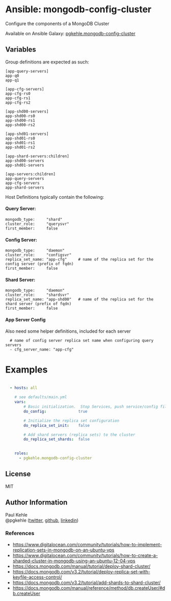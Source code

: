 # Ansible: mongodb-config-cluster

Configure the components of a MongoDB Cluster

Available on Ansible Galaxy: [pgkehle.mongodb-config-cluster](https://galaxy.ansible.com/pgkehle/mongodb-config-cluster)

## Variables

Group definitions are expected as such:

```
[app-query-servers]
app-q0
app-q1

[app-cfg-servers]
app-cfg-rs0
app-cfg-rs1
app-cfg-rs2

[app-shd00-servers]
app-shd00-rs0
app-shd00-rs1
app-shd00-rs2

[app-shd01-servers]
app-shd01-rs0
app-shd01-rs1
app-shd01-rs2

[app-shard-servers:children]
app-shd00-servers
app-shd01-servers

[app-servers:children]
app-query-servers
app-cfg-servers
app-shard-servers
```

Host Definitions typically contain the following:

#### Query Server:

```
mongodb_type:     "shard"
cluster_role:     "querysvr"
first_member:     false
```

#### Config Server:
```
mongodb_type:     "daemon"
cluster_role:     "configsvr"
replica_set_name: "app-cfg"     # name of the replica set for the config server (prefix of fqdn)
first_member:     false
```

#### Shard Server:
```
mongodb_type:     "daemon"
cluster_role:     "shardsvr"
replica_set_name: "app-shd00"   # name of the replica set for the shard server (prefix of fqdn)
first_member:     false
```

#### App Server Config

Also need some helper definitions, included for each server

```
  # name of config server replica set name when configuring query servers
  - cfg_server_name: "app-cfg"  
```



# Examples

```YAML

  - hosts: all
 
    # see defaults/main.yml
    vars: 
        # Basic initialization.  Stop Services, push service/config files, clear directories and logs, restart services
        do_config:              true    

        # Initialize the replica set configuration
        do_replica_set_init:    false

        # Add shard servers (replica sets) to the cluster
        do_replica_set_shards:  false

 
    roles:
      - pgkehle.mongodb-config-cluster
```

## License

MIT

## Author Information

Paul Kehle  
@pgkehle ([twitter](https://twitter.com/pgkehle), [github](https://github.com/pgkehle), [linkedin](https://www.linkedin.com/in/pgkehle))

### References

* https://www.digitalocean.com/community/tutorials/how-to-implement-replication-sets-in-mongodb-on-an-ubuntu-vps
* https://www.digitalocean.com/community/tutorials/how-to-create-a-sharded-cluster-in-mongodb-using-an-ubuntu-12-04-vps
* https://docs.mongodb.com/manual/tutorial/deploy-shard-cluster/
* https://docs.mongodb.com/v3.2/tutorial/deploy-replica-set-with-keyfile-access-control/
* https://docs.mongodb.com/v3.2/tutorial/add-shards-to-shard-cluster/
* https://docs.mongodb.com/manual/reference/method/db.createUser/#db.createUser

